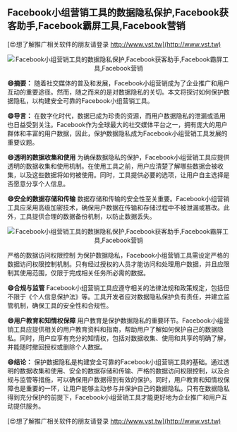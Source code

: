 ## **Facebook小组营销工具的数据隐私保护,Facebook获客助手,Facebook霸屏工具,Facebook营销**

[😍想了解推广相关软件的朋友请登录 http://www.vst.tw](http://www.vst.tw)

 <center><img src="https://vst.tw/MP4/tuiguang/png/7.png" alt="Facebook小组营销工具的数据隐私保护,Facebook获客助手,Facebook霸屏工具,Facebook营销"></center>

**😄摘要：**
随着社交媒体的普及和发展，Facebook小组营销成为了企业推广和用户互动的重要途径。然而，随之而来的是对数据隐私的关切。本文将探讨如何保护数据隐私，以构建安全可靠的Facebook小组营销工具。

**😄导言：**
在数字化时代，数据已成为珍贵的资源，而用户数据隐私的泄漏或滥用也日益受到关注。Facebook作为全球最大的社交媒体平台之一，拥有庞大的用户群体和丰富的用户数据，因此，保护数据隐私成为Facebook小组营销工具发展的重要议题。

**😄透明的数据收集和使用**
为确保数据隐私的保护，Facebook小组营销工具应提供透明的数据收集和使用机制。在使用工具之前，用户应清楚了解哪些数据会被收集，以及这些数据将如何被使用。同时，工具提供必要的选项，让用户自主选择是否愿意分享个人信息。

**😄安全的数据存储和传输**
数据存储和传输的安全性至关重要。Facebook小组营销工具应采用高级加密技术，确保用户数据在传输和存储过程中不被泄漏或篡改。此外，工具提供合理的数据备份机制，以防止数据丢失。

 <center><img src="https://vst.tw/MP4/tuiguang/png/5.png" alt="Facebook小组营销工具的数据隐私保护,Facebook获客助手,Facebook霸屏工具,Facebook营销"></center>

严格的数据访问权限控制
为保护数据隐私，Facebook小组营销工具需设定严格的数据访问权限控制机制。只有经过授权的人员才能访问和处理用户数据，并且应限制其使用范围，仅限于完成相关任务所必需的数据。

**😄合规与监管**
Facebook小组营销工具应遵守相关的法律法规和政策规定，包括但不限于《个人信息保护法》等。工具开发者应对数据隐私保护负有责任，并建立监管机制，确保工具的安全性和合规性。

**😄用户教育和知情权保障**
用户教育是保护数据隐私的重要环节。Facebook小组营销工具应提供相关的用户教育资料和指南，帮助用户了解如何保护自己的数据隐私。同时，用户应享有充分的知情权，包括对数据收集、使用和共享的明确了解，并能随时撤回授权或删除个人数据。

**😄结论：**
保护数据隐私是构建安全可靠的Facebook小组营销工具的基础。通过透明的数据收集和使用、安全的数据存储和传输、严格的数据访问权限控制，以及合规与监管等措施，可以确保用户数据得到有效的保护。同时，用户教育和知情权保障也是重要的一环，让用户能够主动参与并保护自己的数据隐私。只有在数据隐私得到充分保护的前提下，Facebook小组营销工具才能更好地为企业推广和用户互动提供服务。

[😍想了解推广相关软件的朋友请登录 http://www.vst.tw](http://www.vst.tw)



